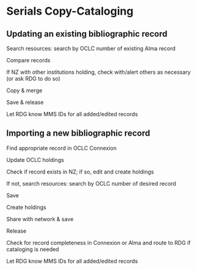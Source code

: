 # Serials Copy-Cataloging

## Updating an existing bibliographic record

Search resources: search by OCLC number of existing Alma record

Compare records

If NZ with other institutions holding, check with/alert others as necessary (or ask RDG to do so)

Copy & merge

Save & release

Let RDG know MMS IDs for all added/edited records

## Importing a new bibliographic record

Find appropriate record in OCLC Connexion

Update OCLC holdings

Check if record exists in NZ; if so, edit and create holdings

If not, search resources: search by OCLC number of desired record

Save

Create holdings

Share with network & save

Release

Check for record completeness in Connexion or Alma and route to RDG if cataloging is needed

Let RDG know MMS IDs for all added/edited records
